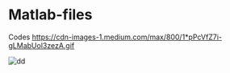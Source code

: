 # Matlab-files
Codes
https://cdn-images-1.medium.com/max/800/1*pPcVfZ7i-gLMabUol3zezA.gif

![dd](https://cdn-images-1.medium.com/max/800/1*pPcVfZ7i-gLMabUol3zezA.gif)
